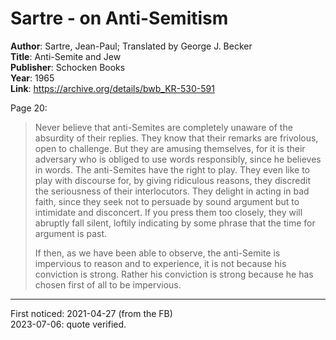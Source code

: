 # Sartre - on Anti-Semitism


**Author**: Sartre, Jean-Paul; Translated by George J. Becker  
**Title**: Anti-Semite and Jew  
**Publisher**: Schocken Books  
**Year**: 1965  
**Link**: <https://archive.org/details/bwb_KR-530-591>  

Page 20:  
> Never believe that anti-Semites are completely unaware of the absurdity of their replies. They know that their remarks are frivolous, open to challenge. But they are amusing themselves, for it is their adversary who is obliged to use words responsibly, since he believes in words. The anti-Semites have the right to play. They even like to play with discourse for, by giving ridiculous reasons, they discredit the seriousness of their interlocutors. They delight in acting in bad faith, since they seek not to persuade by sound argument but to intimidate and disconcert. If you press them too closely, they will abruptly fall silent, loftily indicating by some phrase that the time for argument is past.  
> 
> If then, as we have been able to observe, the anti-Semite is impervious to reason and to experience, it is not because his conviction is strong. Rather his conviction is strong because he has chosen first of all to be impervious.

-----
First noticed: 2021-04-27 (from the FB)  
2023-07-06: quote verified.  

